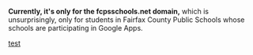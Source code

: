 **Currently, it's only for the fcpsschools.net domain,** which is unsurprisingly, only for students in Fairfax County Public Schools whose schools are participating in Google Apps.

[test](http://gengkev.koding.com/&#27)